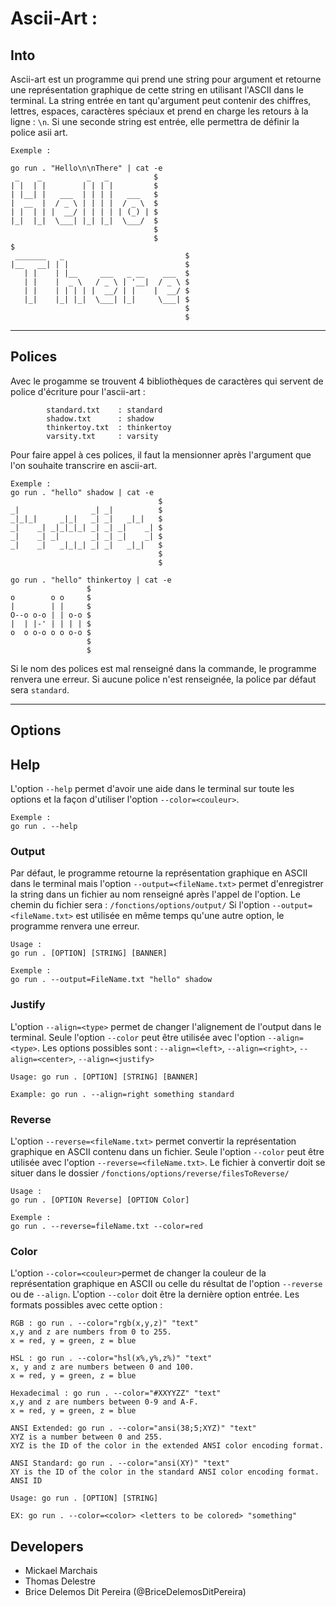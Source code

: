 # Ascii-Art : 

## Into

Ascii-art est un programme qui prend une string pour argument et retourne une représentation graphique de cette string en utilisant l'ASCII dans le terminal.
La string entrée en tant qu'argument peut contenir des chiffres, lettres, espaces, caractères spéciaux et prend en charge les retours à la ligne : ``\n``.
Si une seconde string est entrée, elle permettra de définir la police asii art. 

```
Exemple : 

go run . "Hello\n\nThere" | cat -e
 _    _          _   _          $
| |  | |        | | | |         $
| |__| |   ___  | | | |   ___   $
|  __  |  / _ \ | | | |  / _ \  $
| |  | | |  __/ | | | | | (_) | $
|_|  |_|  \___| |_| |_|  \___/  $
                                $
                                $
$
 _______   _                           $
|__   __| | |                          $
   | |    | |__     ___   _ __    ___  $
   | |    |  _ \   / _ \ | '__|  / _ \ $
   | |    | | | | |  __/ | |    |  __/ $
   |_|    |_| |_|  \___| |_|     \___| $
                                       $
                                       $

```
****************************************************************************************************************************

## Polices

Avec le progamme se trouvent 4 bibliothèques de caractères qui servent de police d'écriture pour l'ascii-art : 

```
        standard.txt    : standard
        shadow.txt      : shadow
        thinkertoy.txt  : thinkertoy
        varsity.txt     : varsity
```
Pour faire appel à ces polices, il faut la mensionner après l'argument que l'on souhaite transcrire en ascii-art.

```
Exemple : 
go run . "hello" shadow | cat -e
                                 $
_|                _| _|          $
_|_|_|     _|_|   _| _|   _|_|   $
_|    _| _|_|_|_| _| _| _|    _| $
_|    _| _|       _| _| _|    _| $
_|    _|   _|_|_| _| _|   _|_|   $
                                 $
                                 $

go run . "hello" thinkertoy | cat -e
                 $
o        o o     $
|        | |     $
O--o o-o | | o-o $
|  | |-' | | | | $
o  o o-o o o o-o $
                 $
                 $
```

Si le nom des polices est mal renseigné dans la commande, le programme renvera une erreur.
Si aucune police n'est renseignée, la police par défaut sera `standard`.

****************************************************************************************************************************
## Options

## Help

L'option `--help` permet d'avoir une aide dans le terminal sur toute les options et la façon d'utiliser l'option `--color=<couleur>`.

```
Exemple :
go run . --help

```


### Output

Par défaut, le programme retourne la représentation graphique en ASCII dans le terminal mais l'option `--output=<fileName.txt>` permet d'enregistrer la string dans un fichier au nom renseigné après l'appel de l'option.
Le chemin du fichier sera : `/fonctions/options/output/`
Si l'option `--output=<fileName.txt>` est utilisée en même temps qu'une autre option, le programme renvera une erreur.

```
Usage : 
go run . [OPTION] [STRING] [BANNER]

Exemple :
go run . --output=FileName.txt "hello" shadow

```


### Justify

L'option `--align=<type>` permet de changer l'alignement de l'output dans le terminal.
Seule l'option `--color` peut être utilisée avec l'option `--align=<type>`.
Les options possibles sont : `--align=<left>`, `--align=<right>`, `--align=<center>`, `--align=<justify>`

```
Usage: go run . [OPTION] [STRING] [BANNER]

Example: go run . --align=right something standard

```


### Reverse

L'option `--reverse=<fileName.txt>` permet convertir la représentation graphique en ASCII contenu dans un fichier.
Seule l'option `--color` peut être utilisée avec l'option `--reverse=<fileName.txt>`.
Le fichier à convertir doit se situer dans le dossier `/fonctions/options/reverse/filesToReverse/`

```
Usage : 
go run . [OPTION Reverse] [OPTION Color]

Exemple :
go run . --reverse=fileName.txt --color=red

```


### Color

L'option `--color=<couleur>`permet de changer la couleur de la représentation graphique en ASCII ou celle du résultat de l'option `--reverse` ou de `--align`. L'option `--color` doit être la dernière option entrée.
Les formats possibles avec cette option : 

```
RGB : go run . --color="rgb(x,y,z)" "text"
x,y and z are numbers from 0 to 255.
x = red, y = green, z = blue

HSL : go run . --color="hsl(x%,y%,z%)" "text"
x, y and z are numbers between 0 and 100.
x = red, y = green, z = blue

Hexadecimal : go run . --color="#XXYYZZ" "text"
x,y and z are numbers between 0-9 and A-F.
x = red, y = green, z = blue

ANSI Extended: go run . --color="ansi(38;5;XYZ)" "text"
XYZ is a number between 0 and 255.
XYZ is the ID of the color in the extended ANSI color encoding format.

ANSI Standard: go run . --color="ansi(XY)" "text"
XY is the ID of the color in the standard ANSI color encoding format.
ANSI ID
```


```
Usage: go run . [OPTION] [STRING]

EX: go run . --color=<color> <letters to be colored> "something"

```


## Developers

- Mickael Marchais
- Thomas Delestre
- Brice Delemos Dit Pereira (@BriceDelemosDitPereira)
